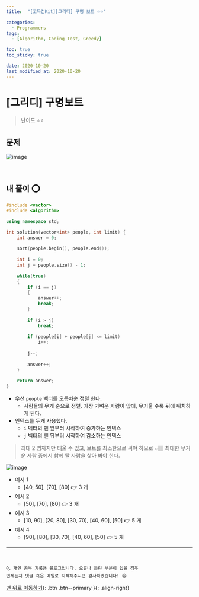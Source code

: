 ```yaml
---
title:  "[고득점Kit][그리디] 구명 보트 ⭐⭐" 

categories:
  - Programmers
tags:
  - [Algorithm, Coding Test, Greedy]

toc: true
toc_sticky: true

date: 2020-10-20
last_modified_at: 2020-10-20
---
```


# [그리디] 구명보트

> 난이도 ⭐⭐

## 문제

![image](https://user-images.githubusercontent.com/42318591/96545243-fc50e180-12e2-11eb-8b61-a1dd0cd991ec.png)


<br>

## 내 풀이 ⭕

```cpp
#include <vector>
#include <algorithm>

using namespace std;

int solution(vector<int> people, int limit) {
    int answer = 0;
    
    sort(people.begin(), people.end());
    
    int i = 0;
    int j = people.size() - 1;
    
    while(true)
    {
        if (i == j)
        {
            answer++;
            break;
        }
        
        if (i > j)
            break;   
        
        if (people[i] + people[j] <= limit)
            i++;
        
        j--;
        
        answer++;
    }
    
    return answer;
}
```

- 우선 `people` 벡터를 오름차순 정렬 한다.
  - 사람들의 무게 순으로 정렬. 가장 가벼운 사람이 앞에, 무거울 수록 뒤에 위치하게 된다.
- 인덱스를 두개 사용했다.
  - `i` 벡터의 맨 앞부터 시작하여 증가하는 인덱스
  - `j` 벡터의 맨 뒤부터 시작하여 감소하는 인덱스

> 최대 2 명까지만 태울 수 있고, 보트를 최소한으로 써야 하므로 👉🏽 최대한 무거운 사람 중에서 함께 탈 사람을 찾아 봐야 한다. 

![image](https://user-images.githubusercontent.com/42318591/96547069-6a4ad800-12e6-11eb-8f03-76f556f7f5da.png)

- 예시 1
  - [40, 50], [70], [80] 👉 3 개
- 예시 2
  - [50], [70], [80] 👉 3 개
- 예시 3
  - [10, 90], [20, 80], [30, 70], [40, 60], [50] 👉 5 개
- 예시 4
  - [90], [80], [30, 70], [40, 60], [50] 👉 5 개


***
<br>

    🌜 개인 공부 기록용 블로그입니다. 오류나 틀린 부분이 있을 경우 
    언제든지 댓글 혹은 메일로 지적해주시면 감사하겠습니다! 😄

[맨 위로 이동하기](#){: .btn .btn--primary }{: .align-right}